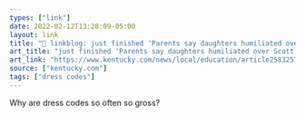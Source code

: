 ```yaml
---
types: ["link"]
date: 2022-02-12T13:28:09-05:00
layout: link
title: "🔗 linkblog: just finished 'Parents say daughters humiliated over Scott school dress code | Lexington Herald Leader'"
art_title: "just finished 'Parents say daughters humiliated over Scott school dress code | Lexington Herald Leader"
art_link: "https://www.kentucky.com/news/local/education/article258325738.html"
source: ["kentucky.com"]
tags: ["dress codes"]
---
```

Why are dress codes so often so gross?
